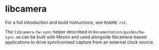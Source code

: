 # libcamera

For a full introduction and build instructions, see `README.rst`.

The `libcamera-hw-sync` helper described in `Documentation/guides/hw-sync.md` can be built with Meson and used alongside libcamera-based applications to drive synchronised capture from an external clock source.
